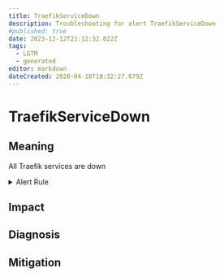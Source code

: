 ```yaml
---
title: TraefikServiceDown
description: Troubleshooting for alert TraefikServiceDown
#published: true
date: 2023-12-12T21:12:32.022Z
tags: 
  - LGTM
  - generated
editor: markdown
dateCreated: 2020-04-10T18:32:27.079Z
---
```


# TraefikServiceDown

## Meaning
[//]: # "Short paragraph that explains what the alert means"
All Traefik services are down

<details>
  <summary>Alert Rule</summary>

{{% rule "traefik/embedded-exporter-v2.yml" "TraefikServiceDown" %}}

{{% comment %}}

```yaml
alert: TraefikServiceDown
expr: count(traefik_service_server_up) by (service) == 0
for: 0m
labels:
    severity: critical
annotations:
    summary: Traefik service down (instance {{ $labels.instance }})
    description: |-
        All Traefik services are down
          VALUE = {{ $value }}
          LABELS = {{ $labels }}
    runbook: https://github.com/srerun/prometheus-alerts/blob/main/content/runbooks/embedded-exporter-v2/TraefikServiceDown.md

```

{{% /comment %}}

</details>


## Impact
[//]: # "What could / will happen if the alert is not addressed"



## Diagnosis
[//]: # "Steps to take to identify the cause of the problem"



## Mitigation
[//]: # "The steps necessary to resolve the alert"
